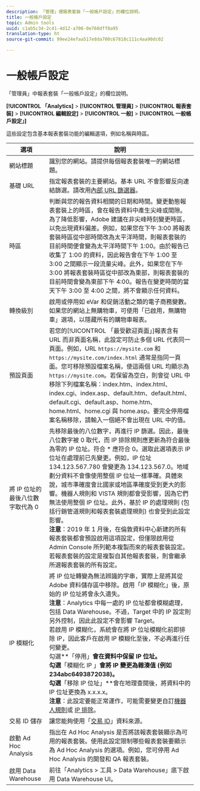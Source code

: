 ```yaml
---
description: 「管理」裡報表套裝「一般帳戶設定」的欄位說明。
title: 一般帳戶設定
topic: Admin tools
uuid: c1ab5c34-2c41-4d12-a706-0e760dff8a95
translation-type: ht
source-git-commit: 99ee24efaa517e8da700c67818c111c4aa90dc02

---
```



# 一般帳戶設定

「管理員」中報表套裝「一般帳戶設定」的欄位說明。

**[!UICONTROL 「Analytics]** > **[!UICONTROL 管理員]** > **[!UICONTROL 報表套裝]** > **[!UICONTROL 編輯設定]** > **[!UICONTROL 一般]** > **[!UICONTROL 一般帳戶設定」]**

這些設定包含基本報表套裝功能的編輯選項，例如名稱與時區。

| 選項 | 說明 |
|--- |--- |
| 網站標題 | 識別您的網站。請提供每個報表套裝唯一的網站標題。 |
| 基礎 URL | 指定報表套裝的主要網站。基本 URL 不會影響反向連結篩選。請改用[內部 URL 篩選器](/help/admin/admin/internal-url-filter-admin.md)。 |
| 時區 | 判斷與您的報告資料相關的日期和時間。變更動態報表套裝上的時區，會在報告資料中產生尖峰或間隙。為了降低影響，Adobe 建議在非尖峰時刻變更時區，以免出現資料偏差。例如，如果您在下午 3:00 將報表套裝時區從中部時間改為太平洋時間，則報表套裝的目前時間便會變為太平洋時間下午 1:00。由於報告已收集了 1:00 的資料，因此報告會在下午 1:00 至 3:00 之間顯示一段流量尖峰。此外，如果您在下午 3:00 將報表套裝時區從中部改為東部，則報表套裝的目前時間會變為東部下午 4:00。報告在變更時間的當天下午 3:00 至 4:00 之間，將不會顯示任何資料。 |
| 轉換級別 | 啟用或停用如 eVar 和促銷活動之類的電子商務變數。如果您的網站上無購物車，可使用「已啟用，無購物車」選項，以隱藏所有的購物車報表。 |
| 預設頁面 | 若您的[!UICONTROL 「最受歡迎頁面」]報表含有 URL 而非頁面名稱，此設定可防止多個 URL 代表同一頁面。例如，URL `https://mysite.com` 和 `https://mysite.com/index.html` 通常是指同一頁面。您可移除預設檔案名稱，使這兩個 URL 均顯示為 `https://mysite.com`。若保留為空白，則會從 URL 中移除下列檔案名稱：index.htm、index.html、index.cgi、index.asp、default.htm、default.html、default.cgi、default.asp、home.htm、home.html、home.cgi 與 home.asp。要完全停用檔案名稱移除，請輸入一個絕不會出現在 URL 中的值。 |
| 將 IP 位址的最後八位數字取代為 0 | 先移除最後的八位數字，再進行 IP 篩選。因此，最後八位數字被 0 取代，而 IP 排除規則應更新為符合最後為零的 IP 位址。符合 * 應符合 0。選取此選項表示 IP 位址在處理前已先變更。例如，IP 位址 134.123.567.780 會變更為 134.123.567.0。地域劃分資料不會像使用整個 IP 位址一樣準確。具體來說，城市準確度會比國家或地區準確度受到更大的影響。機器人規則和 VISTA 規則都會受影響，因為它們無法使用整個 IP 位址。此外，基於 IP 的處理規則 (包括行銷管道規則和報表套裝處理規則) 也會受到此設定影響。<br>**注意&#x200B;**：2019 年 1 月後，在倫敦資料中心新建的所有報表套裝都會預設啟用這項設定，但僅限啟用從 Admin Console 所列範本複製而來的報表套裝設定。若報表套裝的設定是複製自其他報表套裝，則會繼承所選報表套裝的所有設定。 |
| IP 模糊化 | 將 IP 位址轉變為無法辨識的字串，實際上是將其從 Adobe 資料儲存區中移除。啟用「IP 模糊化」後，原始的 IP 位址將會永久遺失。<br>**注意&#x200B;**：Analytics 中每一處的 IP 位址都會模糊處理，包括 Data Warehouse。不過，Target 中的 IP 設定則另外控制，因此此設定不會影響 Target。<br>若啟用 IP 模糊化，系統會在將 IP 位址模糊化前即排除 IP，因此客戶在啟用 IP 模糊化至後，不必再進行任何變更。<br>勾選**「停用」**會在資料中保留 IP 位址。<br>勾選**「模糊化 IP 」**會將 IP 變更為雜湊值 (例如 234abc6493872038)。<br>勾選**「移除 IP 位址」**會在地理查閱後，將資料中的 IP 位址更換為 x.x.x.x。<br>**注意**：此設定要能正常運作，可能需要變更自訂[機器人規則](/help/admin/admin/bot-removal/bot-rules.md)或 [IP 排除](/help/admin/admin/exclude-ip.md)。 |
| 交易 ID 儲存 | 讓您能夠使用「[交易 ID](/help/import/c-data-sources/c-datasrc-types/datasrc-transactionid.md)」資料來源。 |
| 啟動 Ad Hoc Analysis | 指出在 Ad Hoc Analysis 是否將該報表套裝顯示為可用的報表套裝。使用此設定限制哪些報表套裝要顯示為 Ad Hoc Analysis 的選項。例如，您可停用 Ad Hoc Analysis 的開發和 QA 報表套裝。 |
| 啟用 Data Warehouse | 前往「Analytics > 工具 > Data Warehouse」底下啟用 Data Warehouse UI。 |
